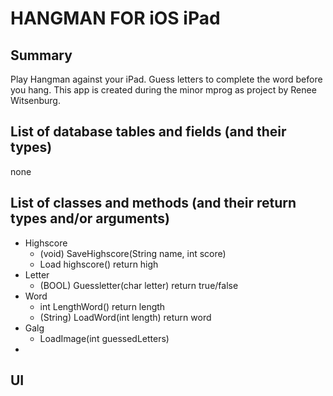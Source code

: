 HANGMAN FOR iOS iPad
=============
Summary
-------------
Play Hangman against your iPad. Guess letters to complete the word before you hang. 
This app is created during the minor mprog as project by Renee Witsenburg.

List of database tables and fields (and their types)
-------------
none

List of classes and methods (and their return types and/or arguments)
-------------
* Highscore
  * (void) SaveHighscore(String name, int score)
  * Load highscore() return high
* Letter
  * (BOOL) Guessletter(char letter) return true/false
* Word
  * int LengthWord() return length
  * (String) LoadWord(int length) return word
* Galg
  * LoadImage(int guessedLetters)
* 

UI
-------------

